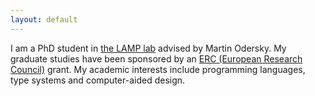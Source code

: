 ```yaml
---
layout: default
---
```


I am a PhD student in [the LAMP lab](http://lamp.epfl.ch) advised by Martin Odersky.
My graduate studies have been sponsored by an [ERC (European Research Council)](http://erc.europa.eu/) grant.
My academic interests include programming languages, type systems and computer-aided design.
